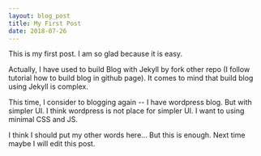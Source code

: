 ```yaml
---
layout: blog_post
title: My First Post
date: 2018-07-26
---
```


This is my first post. I am so glad because it is easy.

Actually, I have used to build Blog with Jekyll by fork other repo (I follow tutorial how to build blog in github page). It comes to mind that build blog using Jekyll is complex.

This time, I consider to blogging again -- I have wordpress blog. But with simpler UI. I think wordpress is not place for simpler UI. I want to using minimal CSS and JS.

I think I should put my other words here... But this is enough. Next time maybe I will edit this post.
